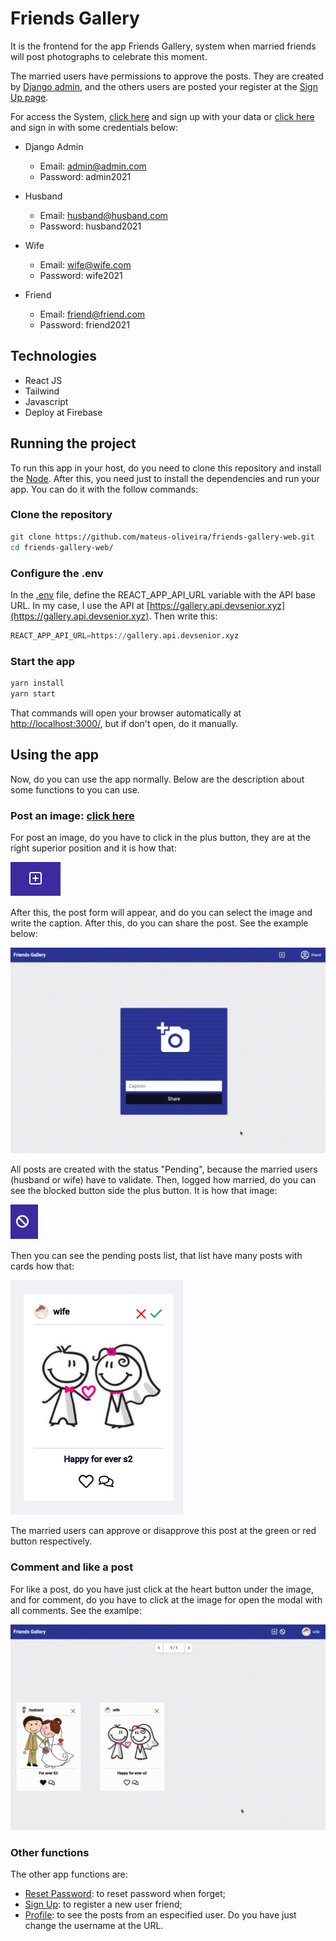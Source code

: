 # Friends Gallery

It is the frontend for the app Friends Gallery, system when married friends will post photographs to celebrate this moment. 

The married users have permissions to approve the posts. They are created by [Django admin](https://gallery.api.devsenior.xyz/admin/), and the others users are posted your register at the [Sign Up page](https://gallery.devsenior.xyz/signup/).

For access the System, [click here](https://gallery.devsenior.xyz/signup/) and sign up with your data or [click here](https://gallery.devsenior.xyz/) and sign in with some credentials below:

* Django Admin
    * Email: admin@admin.com
    * Password: admin2021

* Husband
    * Email: husband@husband.com
    * Password: husband2021

* Wife
    * Email: wife@wife.com
    * Password: wife2021

* Friend
    * Email: friend@friend.com
    * Password: friend2021


## Technologies

* React JS
* Tailwind
* Javascript
* Deploy at Firebase

## Running the project

To run this app in your host, do you need to clone this repository and install the [Node](https://nodejs.org/en/download/). After this, you need just to install the dependencies and run your app. You can do it with the follow commands:

### Clone the repository

```bash
git clone https://github.com/mateus-oliveira/friends-gallery-web.git
cd friends-gallery-web/
```
### Configure the .env

In the [.env](./src/.env.example) file, define the REACT_APP_API_URL variable with the API base URL. In my case, I use the API at [https://gallery.api.devsenior.xyz](https://gallery.api.devsenior.xyz). Then write this:

```python
REACT_APP_API_URL=https://gallery.api.devsenior.xyz
```
### Start the app

```bash
yarn install
yarn start
```

That commands will open your browser automatically at [http://localhost:3000/](http://localhost:3000/), but if don't open, do it manually.

## Using the app

Now, do you can use the app normally. Below are the description about some functions to you can use.
### Post an image: [click here](https://gallery.devsenior.xyz/add-post)

For post an image, do you have to click in the plus button, they are at the right superior position and it is how that:

![plus](./src/assets/plus.png)

After this, the post form will appear, and do you can select the image and write the caption. After this, do you can share the post. See the example below:

![postgif](./src/assets/post.gif)

All posts are created with the status "Pending", because the married users (husband or wife) have to validate. Then, logged how married, do you can see the blocked button side the plus button. It is how that image:

![blocked](./src/assets/blocked.png)

Then you can see the pending posts list, that list have many posts with cards how that:

![post](./src/assets/post.png)

The married users can approve or disapprove this post at the green or red button respectively.

### Comment and like a post

For like a post, do you have just click at the heart button under the image, and for comment, do you have to click at the image for open the modal  with all comments. See the examlpe:

![comment](./src/assets/comment.gif)

### Other functions

The other app functions are:

* [Reset Password](https://gallery.devsenior.xyz/redefine-password/): to reset password when forget;
* [Sign Up](https://gallery.devsenior.xyz/signup/): to register a new user friend;
* [Profile](https://gallery.devsenior.xyz/profile/): to see the posts from an especified user. Do you have just change the username at the URL.